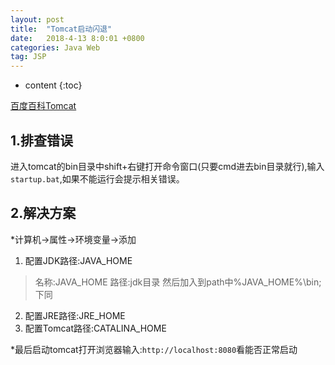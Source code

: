 ```yaml
---
layout: post
title:  "Tomcat启动闪退"
date:   2018-4-13 8:0:01 +0800
categories: Java Web
tag: JSP
---
```


* content
{:toc}

[百度百科Tomcat](https://baike.baidu.com/item/tomcat/255751?fr=aladdin)

1.排查错误
-----------
进入tomcat的bin目录中shift+右键打开命令窗口(只要cmd进去bin目录就行),输入<code>startup.bat</code>,如果不能运行会提示相关错误。

2.解决方案
-----------
*计算机->属性->环境变量->添加
1. 配置JDK路径:JAVA_HOME
>名称:JAVA_HOME 路径:jdk目录 然后加入到path中%JAVA_HOME%\bin;下同
2. 配置JRE路径:JRE_HOME
3. 配置Tomcat路径:CATALINA_HOME

*最后启动tomcat打开浏览器输入:<code>http://localhost:8080</code>看能否正常启动

